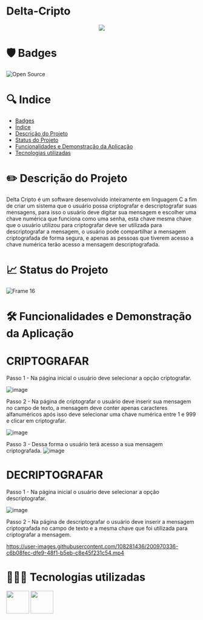 # Delta-Cripto


<p align='center'>
  <img src='https://user-images.githubusercontent.com/108281436/197286619-28ae6dd3-0a85-4116-9ba2-ebf100c14503.png' />
<p/>


# 🛡️ Badges
![Open Source](https://img.shields.io/badge/OpenSource-%E2%9D%A4-green)


# 🔍 Indice

* [Badges](https://github.com/elielgomes/Delta-Criptografia/blob/main/README.md#%EF%B8%8F-badges)
* [Índice](https://github.com/elielgomes/Delta-Criptografia/blob/main/README.md#-indice)
* [Descrição do Projeto](https://github.com/elielgomes/Delta-Criptografia/blob/main/README.md#%EF%B8%8F-descri%C3%A7%C3%A3o-do-projeto)
* [Status do Projeto](https://github.com/elielgomes/Delta-Criptografia/blob/main/README.md#-status-do-projeto)
* [Funcionalidades e Demonstração da Aplicação](https://github.com/elielgomes/Delta-Criptografia/blob/main/README.md#%EF%B8%8F-funcionalidades-e-demonstra%C3%A7%C3%A3o-da-aplica%C3%A7%C3%A3o)
* [Tecnologias utilizadas](https://github.com/elielgomes/Delta-Criptografia/blob/main/README.md#-tecnologias-utilizadas)


# ✏️ Descrição do Projeto
Delta Cripto é um software desenvolvido inteiramente em linguagem C a fim de criar um sistema que o usuário possa criptografar e descriptografar suas mensagens, para isso o usuário deve digitar sua mensagem e escolher uma chave numérica que funciona como uma senha, esta chave mesma chave que o usuário utilizou para criptografar
deve ser utilizada para descriptografar a mensagem, o usuário pode compartilhar a mensagem criptografada de forma segura, e apenas as pessoas que tiverem acesso a chave numérica terão acesso a mensagem descriptografada.


# 📈 Status do Projeto
![Frame 16](https://user-images.githubusercontent.com/108281436/192803852-d0a0e110-a351-4eb9-ad0e-95cb36a0bb49.png)

# 🛠️ Funcionalidades e Demonstração da Aplicação


# CRIPTOGRAFAR

Passo 1 - Na página inicial o usuário deve selecionar a opção criptografar.

![image](https://user-images.githubusercontent.com/108281436/201535939-5caa488b-7fb2-4584-a691-084c5f619387.png)

Passo 2 - Na página de criptografar o usuário deve inserir sua mensagem no campo de texto, a mensagem deve conter apenas caracteres alfanuméricos após isso deve selecionar uma chave numérica entre 1 e 999 e clicar em criptografar.

![image](https://user-images.githubusercontent.com/108281436/201536483-36d29222-38f6-4148-9280-7e4bd4847d21.png)

Passo 3 - Dessa forma o usuário terá acesso a sua mensagem criptografada.
![image](https://user-images.githubusercontent.com/108281436/201536671-c0d67f5f-851e-49ce-afa7-1219873e1872.png)


# DECRIPTOGRAFAR

Passo 1 - Na página inicial o usuário deve selecionar a opção descriptografar.

![image](https://user-images.githubusercontent.com/108281436/201535939-5caa488b-7fb2-4584-a691-084c5f619387.png)


Passo 2 - Na página de descriptografar o usuário deve inserir a mensagem criptografada no campo de texto e a mesma chave que foi utilizada para criptografar a mensagem.





https://user-images.githubusercontent.com/108281436/200970336-c6b08fec-dfe9-48f1-b5eb-c8e45f231c54.mp4


# 👨🏻‍💻 Tecnologias utilizadas
<div align='start'>
<img width=60  src="https://cdn.jsdelivr.net/gh/devicons/devicon/icons/c/c-original.svg" />
<img width=60 src="https://cdn.jsdelivr.net/gh/devicons/devicon/icons/apache/apache-original.svg" />         
</div>
          
